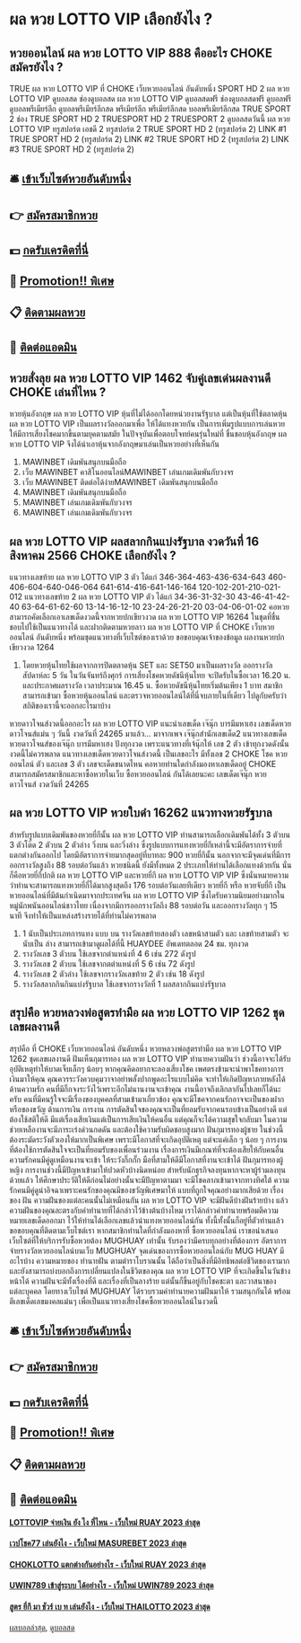 # ผล หวย LOTTO VIP เลือกยังไง ?
## หวยออนไลน์ ผล หวย LOTTO VIP 888 คืออะไร CHOKE สมัครยังไง ?
TRUE ผล หวย LOTTO VIP ที่ CHOKE เว็บหวยออนไลน์ อันดับหนึ่ง SPORT HD 2 ผล หวย LOTTO VIP ดูบอลสด ช่องดูบอลสด ผล หวย LOTTO VIP ดูบอลสดฟรี ช่องดูบอลสดฟรี ดูบอลฟรี ดูบอลพรีเมียร์ลีก ดูบอลพรีเมียร์ลีกสด พรีเมียร์ลีก พรีเมียร์ลีกสด บอลพรีเมียร์ลีกสด TRUE SPORT 2 ช่อง TRUE SPORT HD 2 TRUESPORT HD 2 TRUESPORT 2 ดูบอลสดวันนี้ ผล หวย LOTTO VIP ทรูสปอร์ต เอชดี 2 ทรูสปอร์ต 2
TRUE SPORT HD 2 (ทรูสปอร์ต 2)
LINK #1 TRUE SPORT HD 2 (ทรูสปอร์ต 2)
LINK #2 TRUE SPORT HD 2 (ทรูสปอร์ต 2)
LINK #3 TRUE SPORT HD 2 (ทรูสปอร์ต 2)

## 🛎 [เข้าเว็บไซต์หวยอันดับหนึ่ง](https://bit.ly/3BG5bNw)
## 👉 [สมัครสมาชิกหวย](https://bit.ly/3BG5bNw)
## 💵 [กดรับเครดิตที่นี่](https://bit.ly/3C3mvgS)
## 👑 [Promotion!! พิเศษ](https://bit.ly/3C3mvgS)
## 📋 [ติดตามผลหวย](https://bit.ly/3C3mvgS)
## 📱 [ติดต่อแอดมิน](https://bit.ly/3C3mvgS)

## หวยสั่งลุย ผล หวย LOTTO VIP 1462 จับคู่เลขเด่นผลงานดี CHOKE เล่นที่ไหน ?
หวยหุ้นอังกฤษ ผล หวย LOTTO VIP หุ้นที่ไม่ได้ออกโดยหน่วยงานรัฐบาล แต่เป็นหุ้นที่ใช้ตลาดหุ้น ผล หวย LOTTO VIP เป็นผลรางวัลออกมาเพื่อ ให้ได้แทงหวยกัน เป็นการเพิ่มรูปแบบการเล่นหวย ให้มีการเสี่ยงโชคมากขึ้นตามยุคตามสมัย ในปัจจุบันเพื่อตอบโจทย์คนรุ่นใหม่ที่ ชื่นชอบหุ้นอังกฤษ ผล หวย LOTTO VIP จึงได้นำเอาหุ้นจากอังกฤษมาเล่นเป็นหวยอย่างที่เห็นกัน
1. MAWINBET เดิมพันสนุกบนมือถือ
2. เว็บ MAWINBET คาสิโนออนไลน์MAWINBET เล่นเกมเดิมพันกับวงจร
3. เว็บ MAWINBET ติดต่อได้ง่ายMAWINBET เดิมพันสนุกบนมือถือ
4. MAWINBET เดิมพันสนุกบนมือถือ
5. MAWINBET เล่นเกมเดิมพันกับวงจร
6. MAWINBET เล่นเกมเดิมพันกับวงจร

## ผล หวย LOTTO VIP ผลสลากกินแบ่งรัฐบาล งวดวันที่ 16 สิงหาคม 2566 CHOKE เลือกยังไง ?
แนวทางเลขท้าย ผล หวย LOTTO VIP 3 ตัว ได้แก่
346-364-463-436-634-643
460-406-604-640-046-064
641-614-416-641-146-164
120-102-201-210-021-012
แนวทางเลขท้าย 2 ผล หวย LOTTO VIP ตัว ได้แก่
34-36-31-32-30
43-46-41-42-40
63-64-61-62-60
13-14-16-12-10
23-24-26-21-20
03-04-06-01-02
คอหวยสามารถคัดเลือกเอาเลขเด็ดงวดนี้จากหวยปกเขียวงวด ผล หวย LOTTO VIP 16264 ในชุดที่ชื่นชอบไปใช้เป็นแนวทางได้ และฝากติดตามหวยลาว ผล หวย LOTTO VIP ที่ CHOKE เว็บหวยออนไลน์ อันดับหนึ่ง พร้อมชุดแนวทางที่เว็บไซต์ของเราด้วย
ขอขอบคุณเจ้าของข้อมูล
ผลงานหวยปกเขียวงวด 1264
1. โดยหวยหุ้นไทยใช้ผลจากการปิดตลาดหุ้น SET และ SET50 มาเป็นผลรางวัล ออกรางวัลสัปดาห์ละ 5 วัน ในวันจันทร์ถึงศุกร์ การเสี่ยงโชคหวยดัชนีหุ้นไทย จะปิดรับในซื้อเวลา 16.20 น. และประกาศผลรางวัล เวลาประมาณ 16.45 น. ซื้อหวยดัชนีหุ้นไทยเริ่มต้นเพียง 1 บาท สมาชิกสามารถเข้ามา ซื้อหวยหุ้นออนไลน์ และตรวจหวยออนไลน์ได้ที่นี่จบภายในที่เดียว ไปดูกับครับว่าสถิติของเรานี้จะออกอะไรมาบ้าง

หวยดาวโจนส์งวดนี้ออกอะไร ผล หวย LOTTO VIP แนะนำเลขเด็ด เจ๊นุ๊ก บารมีมหาเฮง เลขเด็ดหวยดาวโจนส์แม่น ๆ วันนี้ งวดวันที่ 24265 มาแล้ว… มาจากเพจ เจ๊นุ๊กสำนักเลขเด็ด2 แนวทางเลขเด็ดหวยดาวโจนส์ของเจ๊นุ๊ก บารมีมหาเฮง ปังทุกงวด เพราะแนวทางที่เจ้นุ๊กให้ เลข 2 ตัว เข้าทุกงวดดังนั้น งวดนี้ไม่ควรพลาด แนวทางเลขเด็ดหวยดาวโจนส์งวดนี้ เป็นเลขอะไร มีทั้งเลข 2 CHOKE โชค หวยออนไลน์ ตัว และเลข 3 ตัว เลขจะเด็ดขนาดไหน คอหวยท่านใดกำลังมองหาเลขเด็ดอยู่ CHOKE สามารถสมัครสมาชิกและหาซื้อหวยในเว็บ ซื้อหวยออนไลน์ กันได้เลยนะคะ
เลขเด็ดเจ๊นุ๊ก หวยดาวโจนส์ งวดวันที่ 24265

## ผล หวย LOTTO VIP หวยใบดำ 16262 แนวทางหวยรัฐบาล
สำหรับรูปแบบเดิมพันของหวยยี่กีนั้น ผล หวย LOTTO VIP ท่านสามารถเลือกเดิมพันได้ทั้ง 3 ตัวบน 3 ตัวโต๊ด 2 ตัวบน 2 ตัวล่าง วิ่งบน และวิ่งล่าง ซึ่งรูปแบบการแทงหวยยี่กีเหล่านี้จะมีอัตราการจ่ายที่แตกต่างกันออกไป โดยมีอัตราการจ่ายมากสุดอยู่ที่บาทละ 900
หวยยี่กีนั้น นอกจากจะมีจุดเด่นที่มีการออกรางวัลสูงถึง 88 รอบต่อวันแล้ว หวยชนิดนี้ ยังมีทั้งหมด 2 ประเภทให้ท่านได้เลือกแทงด้วยกัน นั่นก็คือหวยยี่กี่ปกติ ผล หวย LOTTO VIP และหวยยี่กี ผล หวย LOTTO VIP VIP ซึ่งนั่นหมายความว่าท่านจะสามารถแทงหวยยี่กี่ได้มากสูงสุดถึง 176 รอบต่อวันเลยทีเดียว
หวยยี่กี หรือ หวยจับยี่กี เป็นหวยออนไลน์ที่มีต้นกำเนิดมาจากประเทศจีน ผล หวย LOTTO VIP ซึ่งไดรับความนิยมอย่างมากในหมู่นักพนันออนไลน์ชาวไทย เนื่องจากมีการออกรางวัลถึง 88 รอบต่อวัน และออกรางวัลทุก ๆ 15 นาที จึงทำให้เป็นแหล่งสร้างรายได้ที่ท่านไม่ควรพลาด
1. 1 นับเป็นประเภทการแทง แบบ บน รางวัลเลขท้ายสองตัว เลขหน้าสามตัว และ เลขท้ายสามตัว จะนับเป็น ล่าง สามารถเข้ามาดูผลได้ที่นี้ HUAYDEE อัพเดทตลอด 24 ชม. ทุกงวด
2. รางวัลเลข 3 ตัวบน ใช้เลขจากตำแหน่งที่ 4 6 เช่น 272 ดังรูป
3. รางวัลเลข 2 ตัวบน ใช้เลขจากตตำแหน่งที่ 5 6 เช่น 72 ดังรูป
4. รางวัลเลข 2 ตัวล่าง ใช้เลขจากรางวัลเลขท้าย 2 ตัว เช่น 18 ดังรูป
5. รางวัลสลากกินกินแบ่งรัฐบาล ใช้เลขจากรางวัลที่ 1 ผลสลากกินแบ่งรัฐบาล

## สรุปคือ หวยหลวงพ่อสูตรทำมือ ผล หวย LOTTO VIP 1262 ชุดเลขผลงานดี
สรุปคือ ที่ CHOKE เว็บหวยออนไลน์ อันดับหนึ่ง หวยหลวงพ่อสูตรทำมือ ผล หวย LOTTO VIP 1262 ชุดเลขผลงานดี ฝันเห็นกุมารทอง ผล หวย LOTTO VIP ทำนายความฝันว่า ช่วงนี้อาจจะได้รับอุบัติเหตุทำให้บาดเจ็บเล็กๆ น้อยๆ หากคุณคิดอยากจะลองเสี่ยงโชค เพศตรงข้ามจะนำพาโชคทางการเงินมาให้คุณ คุณควรระวังควบคุมวาจาอย่าพลั้งปากพูดอะไรแบบไม่คิด จะทำให้เกิดปัญหาภายหลังได้
ด้านความรัก คนที่มีกิ๊กจงระวังไว้เพราะอีกไม่นานงานจะเข้าคุณ งานนี้อาจถึงเลิกลากันไปเลยก็ได้นะครับ คนที่มีคนรู้ใจจะมีเรื่องของบุคคลที่สามเข้ามาเกี่ยวข้อง คุณจะมีโชคจากคนรักอาจจะเป็นของฝากหรือของขวัญ
ด้านการเงิน การงาน การตัดสินใจของคุณจะเป็นที่ยอมรับจากคนรอบข้างเป็นอย่างดี แต่ต้องใช้สติให้ดี มีแต่เรื่องเสียเงินแต่เป็นการเสียเงินให้คนอื่น แต่คุณก็จะได้ความสุขใจกลับมา ในความช่วยเหลืองานจะมีภาระเร่งด่วนกดดัน และต้องใช้ความรับผิดชอบสูงมาก
ฝันกุมารทองผู้ชาย ในช่วงนี้ต้องระมัดระวังตัวเองให้มากเป็นพิเศษ เพราะมีโอกาสที่จะเกิดอุบัติเหตุ แต่จะแค่เล็ก ๆ น้อย ๆ การงานที่ต้องใช้การตัดสินใจจะเป็นที่ยอมรับของเพื่อนร่วมงาน เรื่องการเงินมีเกณฑ์ที่จะต้องเสียให้กับคนอื่น ความรักคนมีคู่ดูเหมือนงานจะเข้า ให้ระวังกิ๊กกั๊ก มือที่สามให้ดีมีโอกาสที่งานจะเข้าได้
ฝันกุมารทองผู้หญิง การงานช่วงนี้มีปัญหาเข้ามาให้ปวดหัวบ้างนิดหน่อย สำหรับนักธุรกิจลงทุนหากจะหาผู้ร่วมลงทุนด้วยแล้ว ให้ศึกษาประวัติให้ดีก่อนไม่อย่างนั้นจะมีปัญหาตามมา จะมีโชคลาภเข้ามาจากทางทิศใต้ ความรักคนมีคู่ดูน่าอิจฉาเพราะคนรักของคุณมีของขวัญพิเศษมาให้ แบบที่ถูกใจคุณอย่างมากเสียด้วย
เรื่องของ ฝัน ความฝันของแต่ละคนนั้นไม่เหมือนกัน ผล หวย LOTTO VIP จะมีฝันดีบ้างฝันร้ายบ้าง แล้วความฝันของคุณละตรงกับคำทำนายที่ได้กล่าวไว้ข้างต้นบ้างไหม เราได้กล่าวคำทำนายพร้อมตีความหมายเลขเด็ดออกมา ไว้ให้ท่านได้เลือกเลขแล้วนำแทงหวยออนไลน์กัน ทั้งนี้ทั้งนั้นก็อยู่ที่ตัวท่านแล้ว ขอขอบคุณที่ติดตามเว็บไซต์เรา
หากสมาชิกท่านใดที่กำลังมองหาที่ ซื้อหวยออนไลน์ เราขอนำเสนอเว็บไซต์ที่ให้บริการรับซื้อหวยต้อง MUGHUAY เท่านั้น รับรองว่ามีครบทุกอย่างที่ต้องการ
อัตราการจ่ายรางวัลหวยออนไลน์บนเว็บ MUGHUAY
จุดเด่นของการซื้อหวยออนไลน์กับ MUG HUAY มีอะไรบ้าง
ความหมายของ ทำนายฝัน ตามตำราโบราณนั้น ได้ถือว่าเป็นสิ่งที่มีอิทธิพลต่อชีวิตของเรามาก และยังสามารถบ่งบอกถึงการเปลี่ยนแปลงในชีวิตของคุณ ผล หวย LOTTO VIP ที่จะเกิดขึ้นในวันข้างหน้าได้ ความฝันจะมีทั้งเรื่องที่ดี และเรื่องที่เป็นลางร้าย แต่นั้นก็ขึ้นอยู่กับโชคชะตา และวาสนาของแต่ละบุคคล โดยทางเว็บไซต์ MUGHUAY ได้รวบรวมคำทำนายความฝันมาให้ รวมสนุกกันได้ พร้อมตีเลขเด็ดเลขมงคลแม่นๆ เพื่อเป็นแนวทางเสี่ยงโชคซื้อหวยออนไลน์ในงวดนี้

## 🛎 [เข้าเว็บไซต์หวยอันดับหนึ่ง](https://bit.ly/3BG5bNw)
## 👉 [สมัครสมาชิกหวย](https://bit.ly/3BG5bNw)
## 💵 [กดรับเครดิตที่นี่](https://bit.ly/3C3mvgS)
## 👑 [Promotion!! พิเศษ](https://bit.ly/3C3mvgS)
## 📋 [ติดตามผลหวย](https://bit.ly/3C3mvgS)
## 📱 [ติดต่อแอดมิน](https://bit.ly/3C3mvgS)

#### [LOTTOVIP จ่ายเงิน ยัง ไง ที่ไหน - เว็บใหม่ RUAY 2023 ล่าสุด](https://atom.io/themes/lottovip%20จ่ายเงิน%20ยัง%20ไง%20ที่ไหน%20-%20เว็บใหม่%20ruay%202023%20ล่าสุด)
#### [เวปโชค77 เล่นยังไง - เว็บใหม่ MASUREBET 2023 ล่าสุด](https://atom.io/themes/เวปโชค77%20เล่นยังไง%20-%20เว็บใหม่%20masurebet%202023%20ล่าสุด)
#### [CHOKLOTTO แตกต่างกันอย่างไร - เว็บใหม่ RUAY 2023 ล่าสุด](https://atom.io/themes/choklotto%20แตกต่างกันอย่างไร%20-%20เว็บใหม่%20ruay%202023%20ล่าสุด)
#### [UWIN789 เข้าสู่ระบบ ได้อย่างไร - เว็บใหม่ UWIN789 2023 ล่าสุด](https://atom.io/themes/uwin789%20เข้าสู่ระบบ%20ได้อย่างไร%20-%20เว็บใหม่%20uwin789%202023%20ล่าสุด)
#### [สูตร ยี่กี มา ชัวร์ เบ ท เล่นยังไง - เว็บใหม่ THAILOTTO 2023 ล่าสุด](https://atom.io/themes/สูตร%20ยี่กี%20มา%20ชัวร์%20เบ%20ท%20เล่นยังไง%20-%20เว็บใหม่%20thailotto%202023%20ล่าสุด)

[ผลบอลล่าสุด](https://siamsport.tv "ผลบอลล่าสุด"), [ดูบอลสด](https://siamsport.tv/ดูบอลสด "ดูบอลสด")